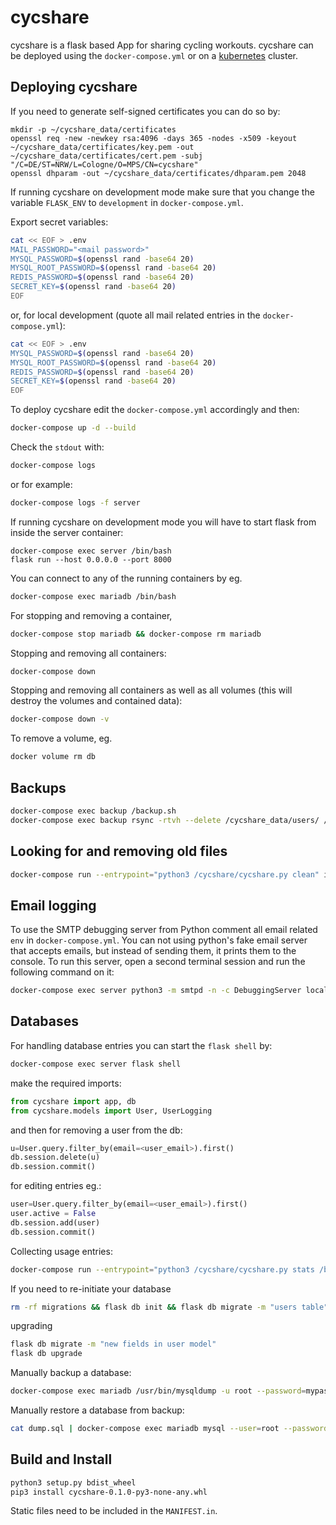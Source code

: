 # cycshare

cycshare is a flask based App for sharing cycling workouts. cycshare can be deployed using the `docker-compose.yml` or on a [kubernetes](https://github.com/jorgeboucas/cycshare/tree/master/kubernetes#kubernetes) cluster.

## Deploying cycshare

If you need to generate self-signed certificates you can do so by:
```
mkdir -p ~/cycshare_data/certificates 
openssl req -new -newkey rsa:4096 -days 365 -nodes -x509 -keyout ~/cycshare_data/certificates/key.pem -out ~/cycshare_data/certificates/cert.pem -subj "/C=DE/ST=NRW/L=Cologne/O=MPS/CN=cycshare"
openssl dhparam -out ~/cycshare_data/certificates/dhparam.pem 2048
```

If running cycshare on development mode make sure that you change the variable `FLASK_ENV` to `development` in `docker-compose.yml`.

Export secret variables:
```bash
cat << EOF > .env
MAIL_PASSWORD="<mail password>"
MYSQL_PASSWORD=$(openssl rand -base64 20)
MYSQL_ROOT_PASSWORD=$(openssl rand -base64 20)
REDIS_PASSWORD=$(openssl rand -base64 20)
SECRET_KEY=$(openssl rand -base64 20)
EOF
```

or, for local development (quote all mail related entries in the `docker-compose.yml`):
```bash
cat << EOF > .env
MYSQL_PASSWORD=$(openssl rand -base64 20)
MYSQL_ROOT_PASSWORD=$(openssl rand -base64 20)
REDIS_PASSWORD=$(openssl rand -base64 20)
SECRET_KEY=$(openssl rand -base64 20)
EOF
```

To deploy cycshare edit the `docker-compose.yml` accordingly and then:
```bash
docker-compose up -d --build
```
Check the `stdout` with:
```bash
docker-compose logs
```
or for example:
```bash
docker-compose logs -f server
```
If running cycshare on development mode you will have to start flask from inside the server container:
```
docker-compose exec server /bin/bash
flask run --host 0.0.0.0 --port 8000
```
You can connect to any of the running containers by eg. 
```bash
docker-compose exec mariadb /bin/bash
```
For stopping and removing a container,
```bash
docker-compose stop mariadb && docker-compose rm mariadb
```
Stopping and removing all containers:
```bash
docker-compose down
```
Stopping and removing all containers as well as all volumes (this will destroy the volumes and contained data):
```bash
docker-compose down -v
```
To remove a volume, eg.
```bash
docker volume rm db
```

## Backups

```bash
docker-compose exec backup /backup.sh
docker-compose exec backup rsync -rtvh --delete /cycshare_data/users/ /backup/users_data/
```

## Looking for and removing old files

```bash
docker-compose run --entrypoint="python3 /cycshare/cycshare.py clean" init
```

## Email logging

To use the SMTP debugging server from Python comment all email related `env` in `docker-compose.yml`.
You can not using python's fake email server that accepts emails, but instead of sending them, it prints them to the console. 
To run this server, open a second terminal session and run the following command on it:
```bash
docker-compose exec server python3 -m smtpd -n -c DebuggingServer localhost:8025
```

## Databases

For handling database entries you can start the `flask shell` by:
```bash
docker-compose exec server flask shell 
```
make the required imports:
```python
from cycshare import app, db
from cycshare.models import User, UserLogging
```
and then for removing a user from the db:
```python
u=User.query.filter_by(email=<user_email>).first()
db.session.delete(u)
db.session.commit()
```
for editing entries eg.:
```python
user=User.query.filter_by(email=<user_email>).first()
user.active = False
db.session.add(user)
db.session.commit()
```

Collecting usage entries:
```bash
docker-compose run --entrypoint="python3 /cycshare/cycshare.py stats /backup/stats" init
```

If you need to re-initiate your database
```bash
rm -rf migrations && flask db init && flask db migrate -m "users table" && flask db upgrade 
```

upgrading
```bash
flask db migrate -m "new fields in user model"
flask db upgrade
```

Manually backup a database:
```bash
docker-compose exec mariadb /usr/bin/mysqldump -u root --password=mypass cycshare > dump.sql
```

Manually restore a database from backup:
```bash
cat dump.sql | docker-compose exec mariadb mysql --user=root --password=mypass cycshare
```

## Build and Install

```bash
python3 setup.py bdist_wheel
pip3 install cycshare-0.1.0-py3-none-any.whl
```
Static files need to be included in the `MANIFEST.in`.




